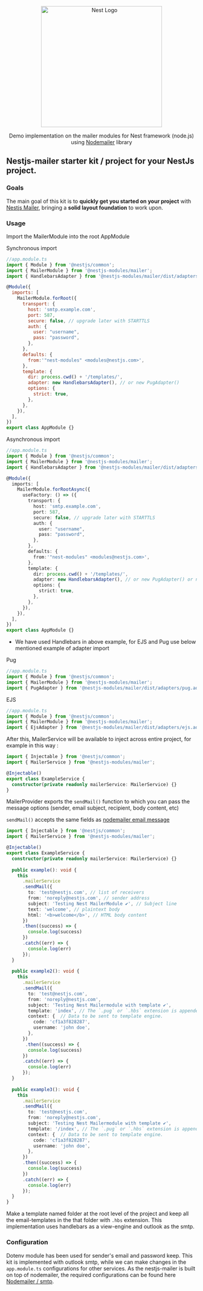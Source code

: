 <p align="center">
  <a href="http://nestjs.com/" target="blank">
    <img src="https://nestjs.com/img/logo_text.svg" width="320" alt="Nest Logo" />
  </a>
</p>

<p align="center">
  Demo implementation on the mailer modules for Nest framework (node.js) using <a href="https://nodemailer.com/">Nodemailer</a> library
</p>

## Nestjs-mailer starter kit / project for your NestJs project.

### Goals

The main goal of this kit is to <strong>quickly get you started on your project</strong> with <a href="https://github.com/nest-modules/mailer/" target="_blank">Nestjs Mailer</a>, bringing a <strong>solid layout foundation</strong> to work upon.

### Usage

Import the MailerModule into the root AppModule

Synchronous import

```javascript
//app.module.ts
import { Module } from '@nestjs/common';
import { MailerModule } from '@nestjs-modules/mailer';  
import { HandlebarsAdapter } from '@nestjs-modules/mailer/dist/adapters/handlebars.adapter';

@Module({
  imports: [
    MailerModule.forRoot({
      transport: {
        host: 'smtp.example.com',
        port: 587,
        secure: false, // upgrade later with STARTTLS
        auth: {
          user: "username",
          pass: "password",
        },
      },
      defaults: {
        from:'"nest-modules" <modules@nestjs.com>',
      },
      template: {
        dir: process.cwd() + '/templates/',
        adapter: new HandlebarsAdapter(), // or new PugAdapter()
        options: {
          strict: true,
        },
      },
    }),
  ],
})
export class AppModule {}
```

Asynchronous import

```typescript
//app.module.ts
import { Module } from '@nestjs/common';
import { MailerModule } from '@nestjs-modules/mailer';  
import { HandlebarsAdapter } from '@nestjs-modules/mailer/dist/adapters/handlebars.adapter';

@Module({
  imports: [
    MailerModule.forRootAsync({
      useFactory: () => ({
        transport: {
          host: 'smtp.example.com',
          port: 587,
          secure: false, // upgrade later with STARTTLS
          auth: {
            user: "username",
            pass: "password",
          },
        },
        defaults: {
          from:'"nest-modules" <modules@nestjs.com>',
        },
        template: {
          dir: process.cwd() + '/templates/',
          adapter: new HandlebarsAdapter(), // or new PugAdapter() or new EjsAdapter()
          options: {
            strict: true,
          },
        },
      }),
    }),
  ],
})
export class AppModule {}
```

* We have used Handlebars in above example, for EJS and Pug use below mentioned example of adapter import

Pug

```javascript
//app.module.ts
import { Module } from '@nestjs/common';
import { MailerModule } from '@nestjs-modules/mailer';  
import { PugAdapter } from '@nestjs-modules/mailer/dist/adapters/pug.adapter';

```

EJS

```javascript
//app.module.ts
import { Module } from '@nestjs/common';
import { MailerModule } from '@nestjs-modules/mailer';  
import { EjsAdapter } from '@nestjs-modules/mailer/dist/adapters/ejs.adapter';

```


After this, MailerService will be available to inject across entire project, for example in this way : 

```typescript
import { Injectable } from '@nestjs/common';
import { MailerService } from '@nestjs-modules/mailer';

@Injectable()
export class ExampleService {
  constructor(private readonly mailerService: MailerService) {}
}
```

MailerProvider exports the `sendMail()` function to which you can pass the message options (sender, email subject, recipient, body content, etc)

`sendMail()` accepts the same fields as [nodemailer email message](https://nodemailer.com/message/)

```typescript
import { Injectable } from '@nestjs/common';
import { MailerService } from '@nestjs-modules/mailer';

@Injectable()
export class ExampleService {
  constructor(private readonly mailerService: MailerService) {}
  
  public example(): void {
    this
      .mailerService
      .sendMail({
        to: 'test@nestjs.com', // list of receivers
        from: 'noreply@nestjs.com', // sender address
        subject: 'Testing Nest MailerModule ✔', // Subject line
        text: 'welcome', // plaintext body
        html: '<b>welcome</b>', // HTML body content
      })
      .then((success) => {
        console.log(success)
      })
      .catch((err) => {
        console.log(err)
      });
  }
  
  public example2(): void {
    this
      .mailerService
      .sendMail({
        to: 'test@nestjs.com',
        from: 'noreply@nestjs.com',
        subject: 'Testing Nest Mailermodule with template ✔',
        template: 'index', // The `.pug` or `.hbs` extension is appended automatically.
        context: {  // Data to be sent to template engine.
          code: 'cf1a3f828287',
          username: 'john doe',
        },
      })
       .then((success) => {
        console.log(success)
      })
      .catch((err) => {
        console.log(err)
      });
  }
  
  public example3(): void {
    this
      .mailerService
      .sendMail({
        to: 'test@nestjs.com',
        from: 'noreply@nestjs.com',
        subject: 'Testing Nest Mailermodule with template ✔',
        template: '/index', // The `.pug` or `.hbs` extension is appended automatically.
        context: {  // Data to be sent to template engine.
          code: 'cf1a3f828287',
          username: 'john doe',
        },
      })
      .then((success) => {
        console.log(success)
      })
      .catch((err) => {
        console.log(err)
      });
  }
}
```

Make a template named folder at the root level of the project and keep all the email-templates in the that folder with `.hbs` extension.
This implementation uses handlebars as a view-engine and outlook as the smtp.


### Configuration

Dotenv module has been used for sender's email and password keep. This kit is implemented with outlook smtp, while we can make changes in the `app.module.ts` configurations for other services. As the nestjs-mailer is built on top of nodemailer, the required configurations can be found here <a href="https://nodemailer.com/smtp/">Nodemailer / smtp</a>. 

